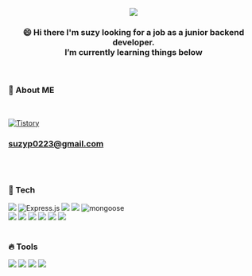 
<p align="center"><img src="![suzypark](https://github.com/user-attachments/assets/d765d436-76cd-48c8-b8c7-f601b96dda28)" />
</p>


<div align="center"> 
<h3> 
😄 Hi there I'm suzy looking for a job as a junior backend developer. 
  <br>
  I’m currently learning things below 
</h3>

</div>
<br>


### **📣 About ME** 
<br> 

[![Tistory](https://img.shields.io/badge/Tistory-F7DF1E?style=for-the-badge&logo=Tistory&logoColor=black "suzy_pak 코딩블로그")](https://ppojjakcoding.tistory.com)
### suzyp0223@gmail.com
<br><br>

### **💎 Tech**
<p>
<img src="https://img.shields.io/badge/node.js-2088FF?style=for-the-badge&logo=Node.js&logoColor=white">
<img alt="Express.js" src ="https://img.shields.io/badge/express-000000.svg?&style=for-the-badge&logo=express&logoColor=white"/>
<img src="https://img.shields.io/badge/javascript-F7DF1E?style=for-the-badge&logo=javascript&logoColor=black">
<img src="https://img.shields.io/badge/mongoDB-47A248?style=for-the-badge&logo=MongoDB&logoColor=white">
<img alt="mongoose" src ="https://img.shields.io/badge/mongoose-61DAFB?&style=for-the-badge&logo=mongoose&logoColor=white"/>
</br>
<img src="https://img.shields.io/badge/Load Balancer-FF9E0F?style=for-the-badge&logo=Load Balancer&logoColor=white">
<img src="https://img.shields.io/badge/AWS Ec2-232F3E?style=for-the-badge&logo=amazonaws&logoColor=white"> 
<img src="https://img.shields.io/badge/AWS CloudWatch-EC3750?style=for-the-badge&logo=amazonaws&logoColor=white"> 
<img src="https://img.shields.io/badge/PM2-2B037A?style=for-the-badge&logo=PM2&logoColor=white">
<img src ="https://img.shields.io/badge/Swagger-34E27A?&style=for-the-badge&logo=mongoose&logoColor=black"/>
<img src="https://img.shields.io/badge/Socket.io-010101?style=for-the-badge&logo=Socket.io&logoColor=FFFFFF"/>
<br><br>
</p>


### **🔥 Tools**
<p>
<img src="https://img.shields.io/badge/VSCode-007ACC?style=for-the-badge&logo=Visual Studio Code&logoColor=white"/>
<img src="https://img.shields.io/badge/Slack-4A154B?style=for-the-badge&logo=Slack&logoColor=white"/>
<img src="https://img.shields.io/badge/Git-F05032?style=for-the-badge&logo=Git&logoColor=white"/>
<img src="https://img.shields.io/badge/Github-DB7093?style=for-the-badge&logo=github&logoColor=white">
</p>
<br><br>

